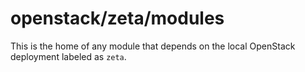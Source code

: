 # openstack/zeta/modules
This is the home of any module that depends on the local OpenStack deployment
labeled as `zeta`.
